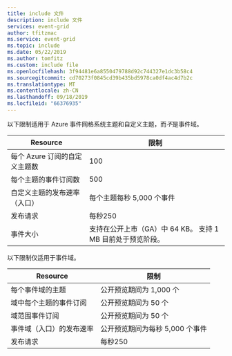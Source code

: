 ```yaml
---
title: include 文件
description: include 文件
services: event-grid
author: tfitzmac
ms.service: event-grid
ms.topic: include
ms.date: 05/22/2019
ms.author: tomfitz
ms.custom: include file
ms.openlocfilehash: 3f94481e6a8550479788d92c744327e1dc3b58c4
ms.sourcegitcommit: cd70273f0845cd39b435bd5978ca0df4ac4d7b2c
ms.translationtype: MT
ms.contentlocale: zh-CN
ms.lasthandoff: 09/18/2019
ms.locfileid: "66376935"
---
```

以下限制适用于 Azure 事件网格系统主题和自定义主题，而*不*是事件域。

| Resource | 限制 |
| --- | --- |
| 每个 Azure 订阅的自定义主题数 | 100 |
| 每个主题的事件订阅数 | 500 |
| 自定义主题的发布速率（入口） | 每个主题每秒 5,000 个事件 |
| 发布请求 | 每秒250 |
| 事件大小 | 支持在公开上市（GA）中 64 KB。 支持 1 MB 目前处于预览阶段。 |

以下限制仅适用于事件域。

| Resource | 限制 |
| --- | --- |
| 每个事件域的主题 | 公开预览期间为 1,000 个 |
| 域中每个主题的事件订阅 | 公开预览期间为 50 个 |
| 域范围事件订阅 | 公开预览期间为 50 个 |
| 事件域（入口）的发布速率 | 公开预览期间为每秒 5,000 个事件 |
| 发布请求 | 每秒250 |